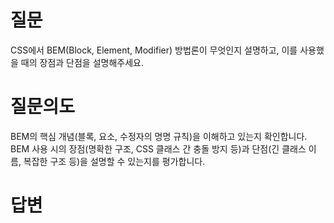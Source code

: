 # 질문
CSS에서 BEM(Block, Element, Modifier) 방법론이 무엇인지 설명하고, 이를 사용했을 때의 장점과 단점을 설명해주세요.

# 질문의도
BEM의 핵심 개념(블록, 요소, 수정자의 명명 규칙)을 이해하고 있는지 확인합니다. BEM 사용 시의 장점(명확한 구조, CSS 클래스 간 충돌 방지 등)과 단점(긴 클래스 이름, 복잡한 구조 등)을 설명할 수 있는지를 평가합니다.

# 답변
